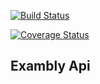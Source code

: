 [![Build Status](https://travis-ci.com/TheHelias/exambly-api.svg?branch=master)](https://travis-ci.com/TheHelias/exambly-api)

[![Coverage Status](https://coveralls.io/repos/github/TheHelias/exambly-api/badge.svg?branch=master)](https://coveralls.io/github/TheHelias/exambly-api?branch=master)

## Exambly Api
